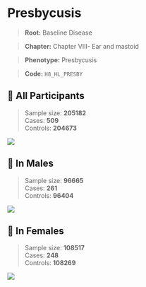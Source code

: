 # Presbycusis

> **Root:** Baseline Disease  

> **Chapter:** Chapter VIII- Ear and mastoid  

> **Phenotype:** Presbycusis  

> **Code:** `H8_HL_PRESBY`

## 🧪 All Participants  
> Sample size: **205182**  
> Cases: **509**  
> Controls: **204673**
<img src="/Disease/Figures/ALL/Incidence/H8_HL_PRESBY.png"/>
<CsvTable src="/Disease/Data/ALL/Incidence/COX_H8_HL_PRESBY.csv" label="🔍 View full results" />

## 👨 In Males  
> Sample size: **96665**  
> Cases: **261**  
> Controls: **96404**
<img src="/Disease/Figures/Male/Incidence/H8_HL_PRESBY.png"/>
<CsvTable src="/Disease/Data/Male/Incidence/COX_H8_HL_PRESBY.csv" label="🔍 View full results" />

## 👩 In Females  
> Sample size: **108517**  
> Cases: **248**  
> Controls: **108269**
<img src="/Disease/Figures/Female/Incidence/H8_HL_PRESBY.png"/>
<CsvTable src="/Disease/Data/Female/Incidence/COX_H8_HL_PRESBY.csv" label="🔍 View full results" />
